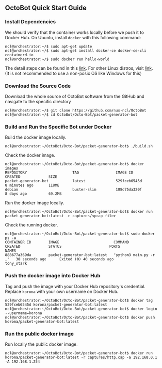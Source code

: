 ## OctoBot Quick Start Guide

### Install Dependencies

We should verify that the container works locally before we push it to Docker Hub. On Ubuntu, install `docker` with this following command:

```console
ncl@orchestrator:~/$ sudo apt-get update
ncl@orchestrator:~/$ sudo apt-get install docker-ce docker-ce-cli containerd.io
ncl@orchestrator:~/$ sudo docker run hello-world
``` 
The detail steps can be found in this [link](https://docs.docker.com/install/linux/docker-ce/ubuntu/).
For other Linux distros, visit [link](https://docs.docker.com/engine/install/). (It is not recommended to use a non-posix OS like Windows for this)

### Download the Source Code
 
Download the whole source of OctoBot software from the GitHub and navigate to the specific directory
 
```console
ncl@orchestrator:~/$ git clone https://github.com/nus-ncl/OctoBot
ncl@orchestrator:~/$ cd OctoBot/Octo-Bot/packet-generator-bot
```
 
### Build and Run the Specific Bot under Docker
 
Build the docker image locally.
 
```console
ncl@orchestrator:~/OctoBot/Octo-Bot/packet-generator-bot$ ./build.sh
```

Check the docker image.

```console
ncl@orchestrator:~/OctoBot/Octo-Bot/packet-generator-bot$ docker images
REPOSITORY                     TAG                 IMAGE ID            CREATED             SIZE
packet-generator-bot           latest              529fceb6545d        8 minutes ago       118MB
debian                         buster-slim         108d75da320f        8 days ago          69.2MB

```

Run the docker image locally.

```console
ncl@orchestrator:~/OctoBot/Octo-Bot/packet-generator-bot$ docker run packet-generator-bot:latest -r captures/<pcap file>
```

Check the running docker.

```console
ncl@orchestrator:~/OctoBot/Octo-Bot/packet-generator-bot$ sudo docker ps -a
CONTAINER ID        IMAGE                         COMMAND                  CREATED             STATUS                      PORTS               NAMES
888677a369da        packet-generator-bot:latest   "python3 main.py -r …"   38 seconds ago      Exited (0) 40 seconds ago                       tony_stark
```

### Push the docker image into Docker Hub

Tag and push the image with your Docker Hub repository's credential. Replace `korona` with your own username on Docker Hub.

```console
ncl@orchestrator:~/OctoBot/Octo-Bot/packet-generator-bot$ docker tag 529fceb6545d korona/packet-generator-bot:latest
ncl@orchestrator:~/OctoBot/Octo-Bot/packet-generator-bot$ docker login --username=korona
ncl@orchestrator:~/OctoBot/Octo-Bot/packet-generator-bot$ docker push korona/packet-generator-bot:latest
```

### Run the public docker image

Run locally the public docker image.

```console
ncl@orchestrator:~/OctoBot/Octo-Bot/packet-generator-bot$ docker run korona/packet-generator-bot:latest -r captures/http.cap -a 192.168.0.1 -A 192.168.1.254
```